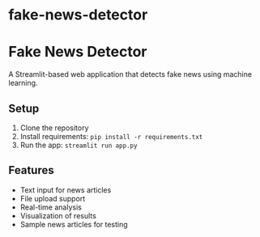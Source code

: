 # fake-news-detector

# Fake News Detector

A Streamlit-based web application that detects fake news using machine learning.

## Setup
1. Clone the repository
2. Install requirements: `pip install -r requirements.txt`
3. Run the app: `streamlit run app.py`

## Features
- Text input for news articles
- File upload support
- Real-time analysis
- Visualization of results
- Sample news articles for testing

